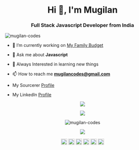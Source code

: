 <h1 align="center">Hi 👋, I'm Mugilan</h1>
<h3 align="center">Full Stack Javascript Developer from India</h3>
<p align="left"> <img src="https://komarev.com/ghpvc/?username=mugilan-codes" alt="mugilan-codes" /> </p>

- 🔭 I’m currently working on [My Family Budget](https://github.com/Mugilan-Codes/my-family-budget)

- 💬 Ask me about **Javascript**

- :art: Always Interested in learning new things

- 📫 How to reach me **mugilancodes@gmail.com**

- My Sourcerer [Profile](https://sourcerer.io/mugilan-codes)

- My LinkedIn [Profile](https://www.linkedin.com/in/mugilan-codes/)

<!-- [![trophy](https://github-profile-trophy.vercel.app/?username=Mugilan-Codes&theme=onedark)](https://github.com/ryo-ma/github-profile-trophy) -->
<p align="center"><img src="https://github-profile-trophy.vercel.app/?username=Mugilan-Codes&theme=onedark"></p>

<p align="center">
  <a href="https://github.com/DenverCoder1/github-readme-streak-stats">
    <img src="https://github-readme-streak-stats.herokuapp.com/?user=Mugilan-Codes&theme=dark"/>
  </a>
</p>

<p align="center"><img src="https://github-readme-stats.vercel.app/api?username=mugilan-codes&show_icons=true&include_all_commits=true&theme=radical" alt="mugilan-codes"></p>

<p align="center"><img src="https://github-readme-stats.vercel.app/api/top-langs/?username=mugilan-codes&layout=compact"></p>

<p align="center">
<a href="https://codepen.io/mugilan-codes" target="blank"><img align="center" src="https://cdn.jsdelivr.net/npm/simple-icons@3.0.1/icons/codepen.svg" alt="mugilan-codes" height="20" width="20" /></a>
<a href="https://twitter.com/mugilancodes" target="blank"><img align="center" src="https://cdn.jsdelivr.net/npm/simple-icons@3.0.1/icons/twitter.svg" alt="mugilancodes" height="20" width="20" /></a>
<a href="https://linkedin.com/in/mugilan-codes" target="blank"><img align="center" src="https://cdn.jsdelivr.net/npm/simple-icons@3.0.1/icons/linkedin.svg" alt="mugilan-codes" height="20" width="20" /></a>
<a href="https://stackoverflow.com/users/12381908/mugilan-e-s" target="blank"><img align="center" src="https://cdn.jsdelivr.net/npm/simple-icons@3.0.1/icons/stackoverflow.svg" alt="users/12381908/mugilan-e-s" height="20" width="20" /></a>
<a href="https://fb.com/mugilancodes" target="blank"><img align="center" src="https://cdn.jsdelivr.net/npm/simple-icons@3.0.1/icons/facebook.svg" alt="mugilancodes" height="20" width="20" /></a>
<a href="https://instagram.com/mugilancodes" target="blank"><img align="center" src="https://cdn.jsdelivr.net/npm/simple-icons@3.0.1/icons/instagram.svg" alt="mugilancodes" height="20" width="20" /></a>
</p>

<!-- <p align="right">Stats generated by <a href="https://github.com/anuraghazra">Anurag Hazra</a>'s <a href="https://github.com/anuraghazra/github-readme-stats">Github Readme Stats</a></p> -->

<!--
**Mugilan-Codes/Mugilan-Codes** is a ✨ _special_ ✨ repository because its `README.md` (this file) appears on your GitHub profile.

Here are some ideas to get you started:

- 🔭 I’m currently working on ...
- 🌱 I’m currently learning ...
- 👯 I’m looking to collaborate on ...
- 🤔 I’m looking for help with ...
- 💬 Ask me about ...
- 📫 How to reach me: ...
- 😄 Pronouns: ...
- ⚡ Fun fact: ...
-->
